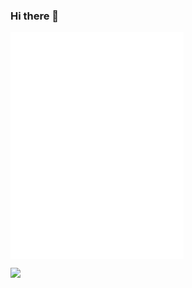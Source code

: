 ### Hi there 👋

<a href="https://saktidwicahyono.name">
  <img align="center" width="55%" src="./github-metrics.svg" />
</a>
<br/>



![](https://mir-s3-cdn-cf.behance.net/project_modules/disp/7df0bd42774743.57ee5f32bd76e.gif)


<!--
**sakti/sakti** is a ✨ _special_ ✨ repository because its `README.md` (this file) appears on your GitHub profile.

Here are some ideas to get you started:

- 🔭 I’m currently working on ...
- 🌱 I’m currently learning ...
- 👯 I’m looking to collaborate on ...
- 🤔 I’m looking for help with ...
- 💬 Ask me about ...
- 📫 How to reach me: ...
- 😄 Pronouns: ...
- ⚡ Fun fact: ...
-->
